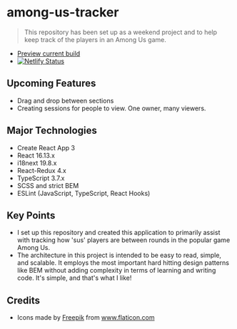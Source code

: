 # among-us-tracker
> This repository has been set up as a weekend project and to help keep track of the players in an Among Us game.

- [Preview current build](https://www.amongustracker.com/)
- [![Netlify Status](https://api.netlify.com/api/v1/badges/1d42fb68-3529-4166-b987-f8d4bcf881cd/deploy-status)](https://app.netlify.com/sites/dreamy-fermat-5bfb01/deploys)

## Upcoming Features
<ul>
    <li>
      Drag and drop between sections
    </li>
    <li>
      Creating sessions for people to view. One owner, many viewers.
    </li>
</ul>

## Major Technologies
<ul>
    <li>
      Create React App 3
    </li>
    <li>
        React 16.13.x
    </li>
    <li>
        i18next 19.8.x
    </li>
    <li>
      React-Redux 4.x
    </li>
    <li>
        TypeScript 3.7.x
    </li>
    <li>
        SCSS and strict BEM
    </li>
    <li>
        ESLint (JavaScript, TypeScript, React Hooks)
    </li>
</ul>

## Key Points
<ul>
  <li>I set up this repository and created this application to primarily assist with tracking how 'sus' players are between rounds in the popular game Among Us.
  </li>
  <li>
    The architecture in this project is intended to be easy to read, simple, and scalable. It employs the most important hard hitting design patterns like BEM without adding complexity in terms of learning and writing code. It's simple, and that's what I like!
  </li>
</ul>

## Credits
<ul>
    <li>Icons made by <a href="https://www.flaticon.com/authors/freepik" title="Freepik">Freepik</a> from <a href="https://www.flaticon.com/" title="Flaticon">www.flaticon.com</a></li>
</ul>
